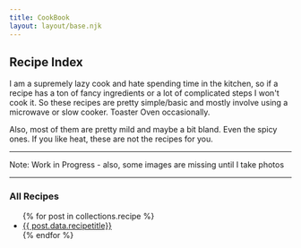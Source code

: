 ```yaml
---
title: CookBook
layout: layout/base.njk
---
```



## Recipe Index

I am a supremely lazy cook and hate spending time in the kitchen, so if a recipe has a ton of fancy ingredients or a lot of complicated steps I won't cook it. So these recipes are pretty simple/basic and mostly involve using a microwave or slow cooker. Toaster Oven occasionally.

Also, most of them are pretty mild and maybe a bit bland. Even the spicy ones. If you like heat, these are not the recipes for you.

<hr class="dashed">

Note: Work in Progress - also, some images are missing until I take photos

<hr class="dashed">

<!-- 
<div class="textbox"> 
<h3>Breakfast</h3>
<ul>
{% for post in collections.breakfast %}
<li><a href="{{post.url}}">{{ post.data.recipetitle }}</a></li>
{% endfor %}
</ul>
</div>

<div class="textbox"> 
<h3>Lunch</h3>
<ul>
{% for post in collections.lunch %}
<li><a href="{{post.url}}">{{ post.data.recipetitle }}</a></li>
{% endfor %}
</ul>
</div>

<div class="textbox"> 
<h3>Snacks</h3>
<ul>
{% for post in collections.snack %}
<li><a href="{{post.url}}">{{ post.data.recipetitle }}</a></li>
{% endfor %}
</ul>
</div>

<div class="textbox"> 
<h3>Dessert</h3>
<ul>
{% for post in collections.dessert %}
<li><a href="{{post.url}}">{{ post.data.recipetitle }}</a></li>
{% endfor %}
</ul>
</div>

<div class="textbox"> 
<h3>Meals</h3>
<ul>
{% for post in collections.meal %}
<li><a href="{{post.url}}">{{ post.data.recipetitle }}</a></li>
{% endfor %}
</ul>
</div>
-->


<div class="textbox"> 

### All Recipes

<ul>
{% for post in collections.recipe %}
<li><a href="{{post.url}}"> {{ post.data.recipetitle}}</a></li>
{% endfor %}
</ul></div>